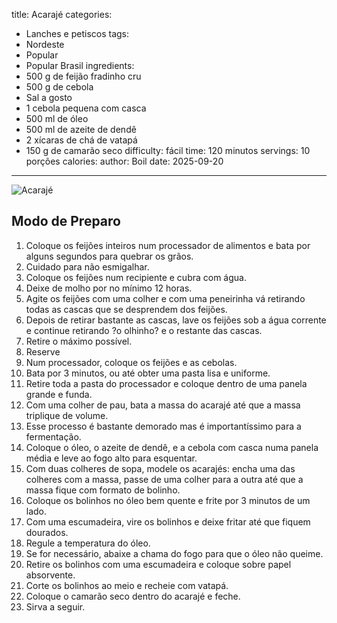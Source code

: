 title: Acarajé
categories:
  - Lanches e petiscos
tags:
  - Nordeste
  - Popular
  - Popular Brasil
ingredients:
  - 500 g de feijão fradinho cru
  - 500 g de cebola
  - Sal a gosto
  - 1 cebola pequena com casca
  - 500 ml de óleo
  - 500 ml de azeite de dendê
  - 2 xícaras de chá de vatapá
  - 150 g de camarão seco
difficulty: fácil
time: 120 minutos
servings: 10 porções
calories: 
author: Boil
date: 2025-09-20
---
![Acarajé](https://firebasestorage.googleapis.com/v0/b/boil-fc979.firebasestorage.app/o/recipes%2Facaraj%C3%A9-1758398270166.jpg?alt=media&token=5a32ba9c-ff9e-4d8b-b262-94e442d79298)

## Modo de Preparo
1. Coloque os feijões inteiros num processador de alimentos e bata por alguns segundos para quebrar os grãos.
2. Cuidado para não esmigalhar.
3. Coloque os feijões num recipiente e cubra com água.
4. Deixe de molho por no mínimo 12 horas.
5. Agite os feijões com uma colher e com uma peneirinha vá retirando todas as cascas que se desprendem dos feijões.
6. Depois de retirar bastante as cascas, lave os feijões sob a água corrente e continue retirando ?o olhinho? e o restante das cascas.
7. Retire o máximo possível.
8. Reserve
9. Num processador, coloque os feijões e as cebolas.
10. Bata por 3 minutos, ou até obter uma pasta lisa e uniforme.
11. Retire toda a pasta do processador e coloque dentro de uma panela grande e funda.
12. Com uma colher de pau, bata a massa do acarajé até que a massa triplique de volume.
13. Esse processo é bastante demorado mas é importantíssimo para a fermentação.
14. Coloque o óleo, o azeite de dendê, e a cebola com casca numa panela média e leve ao fogo alto para esquentar.
15. Com duas colheres de sopa, modele os acarajés: encha uma das colheres com a massa, passe de uma colher para a outra até que a massa fique com formato de bolinho.
16. Coloque os bolinhos no óleo bem quente e frite por 3 minutos de um lado.
17. Com uma escumadeira, vire os bolinhos e deixe fritar até que fiquem dourados.
18. Regule a temperatura do óleo.
19. Se for necessário, abaixe a chama do fogo para que o óleo não queime.
20. Retire os bolinhos com uma escumadeira e coloque sobre papel absorvente.
21. Corte os bolinhos ao meio e recheie com vatapá.
22. Coloque o camarão seco dentro do acarajé e feche.
23. Sirva a seguir.